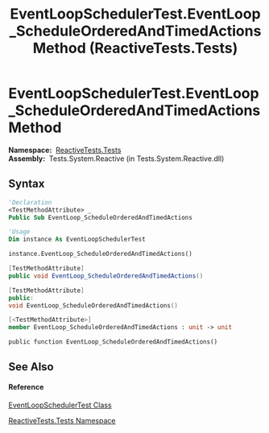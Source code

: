 ﻿---
title: EventLoopSchedulerTest.EventLoop_ScheduleOrderedAndTimedActions Method  (ReactiveTests.Tests)
TOCTitle: EventLoop_ScheduleOrderedAndTimedActions Method
ms:assetid: M:ReactiveTests.Tests.EventLoopSchedulerTest.EventLoop_ScheduleOrderedAndTimedActions
ms:mtpsurl: https://msdn.microsoft.com/en-us/library/reactivetests.tests.eventloopschedulertest.eventloop_scheduleorderedandtimedactions(v=VS.103)
ms:contentKeyID: 36620337
ms.date: 06/28/2011
mtps_version: v=VS.103
f1_keywords:
- ReactiveTests.Tests.EventLoopSchedulerTest.EventLoop_ScheduleOrderedAndTimedActions
dev_langs:
- CSharp
- JScript
- VB
- FSharp
- c++
---

# EventLoopSchedulerTest.EventLoop\_ScheduleOrderedAndTimedActions Method

**Namespace:**  [ReactiveTests.Tests](hh289046\(v=vs.103\).md)  
**Assembly:**  Tests.System.Reactive (in Tests.System.Reactive.dll)

## Syntax

``` vb
'Declaration
<TestMethodAttribute> _
Public Sub EventLoop_ScheduleOrderedAndTimedActions
```

``` vb
'Usage
Dim instance As EventLoopSchedulerTest

instance.EventLoop_ScheduleOrderedAndTimedActions()
```

``` csharp
[TestMethodAttribute]
public void EventLoop_ScheduleOrderedAndTimedActions()
```

``` c++
[TestMethodAttribute]
public:
void EventLoop_ScheduleOrderedAndTimedActions()
```

``` fsharp
[<TestMethodAttribute>]
member EventLoop_ScheduleOrderedAndTimedActions : unit -> unit 
```

``` jscript
public function EventLoop_ScheduleOrderedAndTimedActions()
```

## See Also

#### Reference

[EventLoopSchedulerTest Class](hh303770\(v=vs.103\).md)

[ReactiveTests.Tests Namespace](hh289046\(v=vs.103\).md)

